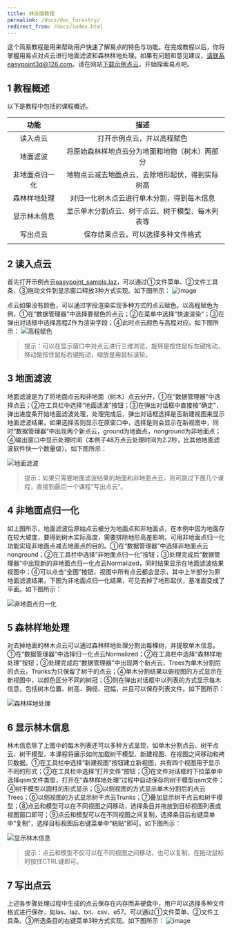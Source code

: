 ```yaml
---
title: 林业版教程
permalink: /docs/doc_forestry/
redirect_from: /docs/index.html
---
```


这个简易教程是用来帮助用户快速了解易点的特色与功能。在完成教程以后，你将掌握用易点对点云进行地面滤波和森林样地处理。如果有问题和意见建议，请联系easypoint3d@126.com。请在网站[下载示例点云](https://pan.baidu.com/s/1s2gyW1jlG1L9-qMAh8NtlQ?pwd=s54z)，开始探索易点吧。

## 1	教程概述
以下是教程中包括的课程概述。

|功能|描述|
|:-------------:|:-------------:|
| 读入点云      | 打开示例点云，并以高程赋色| 
|地面滤波	|将原始森林样地点云分为地面和地物（树木）两部分|
|非地面点归一化|	地物点云减去地面点云，去除地形起伏，得到实际树高|
|森林样地处理|	对归一化树木点云进行单木分割，得到每木信息|
|显示林木信息|	显示单木分割点云、树干点云、树干模型、每木列表等|
|写出点云|	保存结果点云，可以选择多种文件格式|
|||

## 2	读入点云
首先打开示例点云[easypoint_sample.laz](https://pan.baidu.com/s/1s2gyW1jlG1L9-qMAh8NtlQ?pwd=s54z)，可以通过①文件菜单、②文件工具条、③拖动文件到显示窗口释放3种方式实现。如下图所示：
![image](https://user-images.githubusercontent.com/116337653/200748391-9c581a23-3e88-4b37-b090-ee6318089d0c.png)

点云如果没有颜色，可以通过字段渲染实现多种方式的点云赋色。以高程赋色为例，①在“数据管理器”中选择要赋色的点云；②在菜单中选择“快速渲染”；③在弹出对话框中选择高程Z作为渲染字段；④此时点云颜色与高程对应。如下图所示：
![高程赋色](https://user-images.githubusercontent.com/116337653/200753596-c2a2d1ca-693b-439e-afd5-ee2394d77e4f.jpg)


> 提示：可以在显示窗口中对点云进行三维浏览，旋转是按住鼠标左键拖动，移动是按住鼠标右键拖动，缩放是用鼠标滚轮。

## 3	地面滤波
地面滤波是为了将地面点云和非地面（树木）点云分开，①在“数据管理器”中选择点云；②在工具栏中选择“地面滤波”按钮；③在弹出对话框中直接按“确定”，弹出进度条开始地面滤波处理，处理完成后，弹出对话框选择是否新建视图来显示地面滤波结果，如果选择否则显示在原窗口中，选择是则会显示在新视图中，同时“数据管理器”中出现两个新点云，ground为地面点，nonground为非地面点；④输出窗口中显示处理时间（本例子48万点云处理时间为2.2秒，比其他地面滤波软件快一个数量级）。如下图所示：

![地面滤波](https://user-images.githubusercontent.com/116337653/200753975-c4951dfe-8301-4b98-b58f-a76bfb8ec9d7.jpg)


> 提示：如果只需要地面滤波结果的地面和非地面点云，则可跳过下面几个课程，直接到最后一个课程“写出点云”。

## 4	非地面点归一化
如上图所示，地面滤波后原始点云被分为地面点和非地面点，在本例中因为地面存在较大坡度，要得到树木实际高度，需要排除地形高差影响，可用非地面点归一化功能实现非地面点减去地面点的目的。①在“数据管理器”中选择非地面点云nonground；②在工具栏中选择“非地面点归一化”按钮；③处理完成后“数据管理器”中出现新的非地面点归一化点云Normalized，同时结果显示在地面滤波结果视图中；④可以点击“全图”按钮，视图中所有点云都会显示，其中上半部分为原地面滤波结果，下图为非地面点归一化结果，可见去掉了地形起伏，基准面变成了平面。如下图所示：

![非地面点归一化](https://user-images.githubusercontent.com/116337653/200754017-d0c0d7f0-854d-41c8-9aab-2931c9bd6aea.jpg)


## 5	森林样地处理
对去掉地面的林木点云可以通过森林样地处理分割出每棵树，并提取单木信息。①在“数据管理器”中选择归一化点云Normalized；②在工具栏中选择“森林样地处理”按钮；③处理完成后“数据管理器”中出现两个新点云，Trees为单木分割后的点云，Trunks为只保留了树干的点云；④单木分割结果以俯视图的方式显示在新视图中，以颜色区分不同的树冠；⑤则在弹出对话框中以列表的方式显示每木信息，包括树木位置、树高、胸径、冠幅，并且可以保存列表文件。如下图所示：

![森林样地处理](https://user-images.githubusercontent.com/116337653/200754067-7bf184c3-fd83-4bfc-b074-ecc8dd2994ce.jpg)

## 6	显示林木信息
林木信息除了上图中的每木列表还可以多种方式呈现，如单木分割点云、树干点云、树干模型，本课程将展示如何加载树干模型、新建视图、在视图之间移动和拷贝数据。①在工具栏中选择“新建视图”按钮建立新视图，共有四个视图用于显示不同的形式；②在工具栏中选择“打开文件”按钮；③在文件对话框的下拉菜单中选择qsm文件类型，打开在“森林样地处理”过程中自动保存的树干模型qsm文件；④树干模型以圆柱的形式显示；⑤以侧视图的方式显示单木分割后的点云Trees；⑥以侧视图的方式显示树干点云Trunks；⑦叠加显示树干点云和树干模型；⑧点云和模型可以在不同视图之间移动，选择条目并拖放到目标视图列表或视图窗口即可；⑨点云和模型可以在不同视图之间复制，选择条目后右键菜单中“复制”，选择目标视图后右键菜单中“粘贴”即可。如下图所示：

![显示林木信息](https://user-images.githubusercontent.com/116337653/200754108-eb7209ec-ed7b-4d54-b3fd-a7f1653a5774.jpg)


> 提示：点云和模型不仅可以在不同视图之间移动，也可以复制，在拖动鼠标时按住CTRL键即可。

## 7	写出点云

上述各步骤处理过程中生成的点云保存在内存而非硬盘中，用户可以选择多种文件格式进行保存，如las、laz、txt、csv、e57。可以通过①文件菜单、②文件工具条、③所选条目的右键菜单3种方式实现。如下图所示：
![image](https://user-images.githubusercontent.com/116337653/200749306-cb06266d-22f9-4be9-a484-f1708cbe6e80.png)

